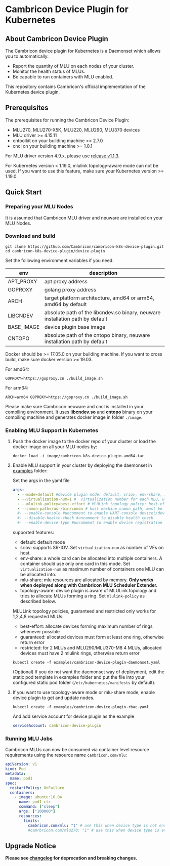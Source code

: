 # Cambricon Device Plugin for Kubernetes

## About Cambricon Device Plugin

The Cambricon device plugin for Kubernetes is a Daemonset which allows you to automatically:

- Report the quantity of MLU on each nodes of your cluster.
- Monitor the health status of MLUs.
- Be capable to run containers with MLU enabled.

This repository contains Cambricon's official implementation of the Kubernetes device plugin.

## Prerequisites

The prerequisites for running the Cambricon Device Plugin:

- MLU270, MLU270-X5K, MLU220, MLU290, MLU370 devices
- MLU driver >= 4.15.11
- cntoolkit on your building machine >= 2.7.0
- cncl on your building machine >= 1.0.1

For MLU driver version 4.9.x, please use [release v1.1.3].

For Kubernetes version < 1.19.0, mlulink topology-aware mode can not be used. If you want to use this feature, make sure your Kubernetes version >= 1.19.0.

## Quick Start

### Preparing your MLU Nodes

It is assumed that Cambricon MLU driver and neuware are installed on your MLU Nodes.

### Download and build

```shell
git clone https://github.com/Cambricon/cambricon-k8s-device-plugin.git
cd cambricon-k8s-device-plugin/device-plugin
```

Set the following environment variables if you need.

| env        | description                                                                   |
| ---------- | ----------------------------------------------------------------------------- |
| APT_PROXY  | apt proxy address                                                             |
| GOPROXY    | golang proxy address                                                          |
| ARCH       | target platform architecture, amd64 or arm64, amd64 by default                |
| LIBCNDEV   | absolute path of the libcndev.so binary, neuware installation path by default |
| BASE_IMAGE | device plugin base image                                                      |
| CNTOPO     | absolute path of the cntopo binary, neuware installation path by default      |

Docker should be >= 17.05.0 on your building machine. If you want to cross build, make sure docker version >= 19.03.

For amd64:

```shell
GOPROXY=https://goproxy.cn ./build_image.sh
```

For arm64:

```shell
ARCH=arm64 GOPROXY=https://goproxy.cn ./build_image.sh
```

Please make sure Cambricon neuware and cncl is installed in your compiling environment.
It uses **libcndev.so** and **cntopo** binary on your compiling machine and generates docker image in folder `./image`.

### Enabling MLU Support in Kubernetes

1. Push the docker image to the docker repo of your cluster or load the docker image on all your MLU nodes by:

   ```shell
   docker load -i image/cambricon-k8s-device-plugin-amd64.tar
   ```

2. Enable MLU support in your cluster by deploying the daemonset in [examples](examples) folder:

   Set the args in the yaml file

   ```yaml
   args:
     - --mode=default #device plugin mode: default, sriov, env-share, mlu-share or topology-aware
     - --virtualization-num=1 #  virtualization number for each MLU, used only in sriov mode or env-share mode
     - --mlulink-policy=best-effort # MLULink topology policy: best-effort, guaranteed or restricted, used only in topology-aware mode
     - --cnmon-path=/usr/bin/cnmon # host machine cnmon path, must be absolute path. comment out this line to avoid mounting cnmon.
     #- --enable-console #uncomment to enable UART console device(/dev/ttyMS) in container
     #- --disable-health-check #uncomment to disable health check
     #- --enable-device-type #uncomment to enable device registration with type info
   ```

   supported features:

   - default: default mode
   - sriov: supports SR-IOV. Set `virtualization-num` as number of VFs on host.
   - env-share: a whole card can be allocated into multiple containers. A container should use only one card in this mode.
     Set `virtualization-num` as maximum number of containers one MLU can be allocated into.
   - mlu-share: mlu resources are allocated by memory. **Only works when deployed along with Cambricon MLU Scheduler Extender.**
   - topology-aware: device plugin is aware of MLULink topology and tries to allocate MLUs forming a ring. Set `mlulink-policy` as described below.

   MLULink topology policies, guaranteed and restricted only works for 1,2,4,8 requested MLUs:

   - best-effort: allocate devices forming maximum number of rings whenever possible
   - guaranteed: allocated devices must form at least one ring, otherwise return error
   - restricted: for 2 MLUs and MLU290/MLU370-M8 4 MLUs, allocated devices must have 2 mlulink rings, otherwise return error

   ```shell
   kubectl create -f examples/cambricon-device-plugin-daemonset.yaml
   ```

   (Optional) If you do not want the daemonset way of deployment, edit the static pod template in examples folder and
   put the file into your configured static pod folder (`/etc/kubernetes/manifests` by default).

3. If you want to use topology-aware mode or mlu-share mode, enable device plugin to get and update nodes.

   ```shell
   kubectl create -f examples/cambricon-device-plugin-rbac.yaml
   ```

   And add service account for device plugin as the example

   ```yaml
   serviceAccount: cambricon-device-plugin
   ```

### Running MLU Jobs

Cambricon MLUs can now be consumed via container level resource requirements using the resource name `cambricon.com/mlu`:

```yaml
apiVersion: v1
kind: Pod
metadata:
  name: pod1
spec:
  restartPolicy: OnFailure
  containers:
    - image: ubuntu:16.04
      name: pod1-ctr
      command: ["sleep"]
      args: ["100000"]
      resources:
        limits:
          cambricon.com/mlu: "1" # use this when device type is not enabled, else delete this line.
          #camrbricon.com/mlu270: "1" # use this when device type is enabled, supports mlu220, mlu270, mlu270-x5k, mlu290 and mlu370
```

## Upgrade Notice

**Please see [changelog](CHANGELOG.md) for deprecation and breaking changes.**

[release v1.1.3]: https://github.com/Cambricon/cambricon-k8s-device-plugin/releases/tag/v1.1.3
